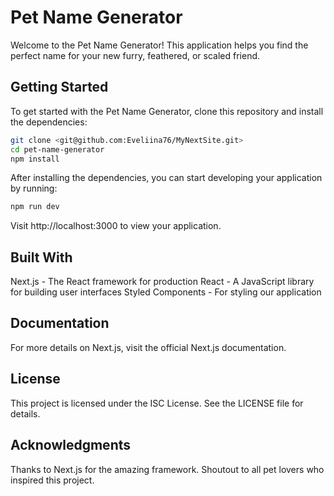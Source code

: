 # Pet Name Generator

Welcome to the Pet Name Generator! This application helps you find the perfect name for your new furry, feathered, or scaled friend.

## Getting Started

To get started with the Pet Name Generator, clone this repository and install the dependencies:

```bash
git clone <git@github.com:Eveliina76/MyNextSite.git>
cd pet-name-generator
npm install
```

After installing the dependencies, you can start developing your application by running:

```bash
npm run dev
```

Visit http://localhost:3000 to view your application.

## Built With

Next.js - The React framework for production
React - A JavaScript library for building user interfaces
Styled Components - For styling our application

## Documentation

For more details on Next.js, visit the official Next.js documentation.

## License

This project is licensed under the ISC License. See the LICENSE file for details.

## Acknowledgments

Thanks to Next.js for the amazing framework.
Shoutout to all pet lovers who inspired this project.